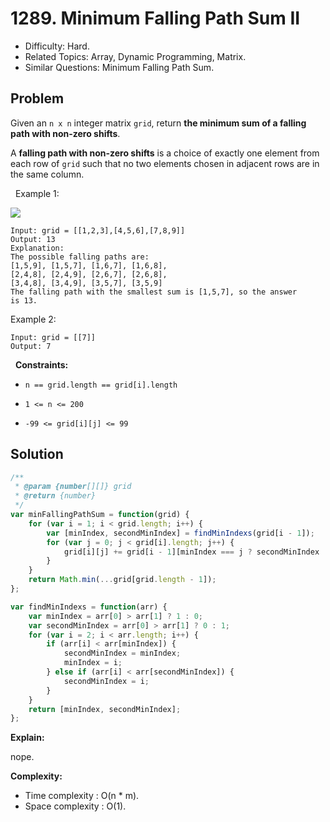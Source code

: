 # 1289. Minimum Falling Path Sum II

- Difficulty: Hard.
- Related Topics: Array, Dynamic Programming, Matrix.
- Similar Questions: Minimum Falling Path Sum.

## Problem

Given an `n x n` integer matrix `grid`, return **the minimum sum of a **falling path with non-zero shifts****.

A **falling path with non-zero shifts** is a choice of exactly one element from each row of `grid` such that no two elements chosen in adjacent rows are in the same column.

 
Example 1:

![](https://assets.leetcode.com/uploads/2021/08/10/falling-grid.jpg)

```
Input: grid = [[1,2,3],[4,5,6],[7,8,9]]
Output: 13
Explanation: 
The possible falling paths are:
[1,5,9], [1,5,7], [1,6,7], [1,6,8],
[2,4,8], [2,4,9], [2,6,7], [2,6,8],
[3,4,8], [3,4,9], [3,5,7], [3,5,9]
The falling path with the smallest sum is [1,5,7], so the answer is 13.
```

Example 2:

```
Input: grid = [[7]]
Output: 7
```

 
**Constraints:**


	
- `n == grid.length == grid[i].length`
	
- `1 <= n <= 200`
	
- `-99 <= grid[i][j] <= 99`



## Solution

```javascript
/**
 * @param {number[][]} grid
 * @return {number}
 */
var minFallingPathSum = function(grid) {
    for (var i = 1; i < grid.length; i++) {
        var [minIndex, secondMinIndex] = findMinIndexs(grid[i - 1]);
        for (var j = 0; j < grid[i].length; j++) {
            grid[i][j] += grid[i - 1][minIndex === j ? secondMinIndex : minIndex];
        }
    }
    return Math.min(...grid[grid.length - 1]);
};

var findMinIndexs = function(arr) {
    var minIndex = arr[0] > arr[1] ? 1 : 0;
    var secondMinIndex = arr[0] > arr[1] ? 0 : 1;
    for (var i = 2; i < arr.length; i++) {
        if (arr[i] < arr[minIndex]) {
            secondMinIndex = minIndex;
            minIndex = i;
        } else if (arr[i] < arr[secondMinIndex]) {
            secondMinIndex = i;
        }
    }
    return [minIndex, secondMinIndex];
};
```

**Explain:**

nope.

**Complexity:**

* Time complexity : O(n * m).
* Space complexity : O(1).
